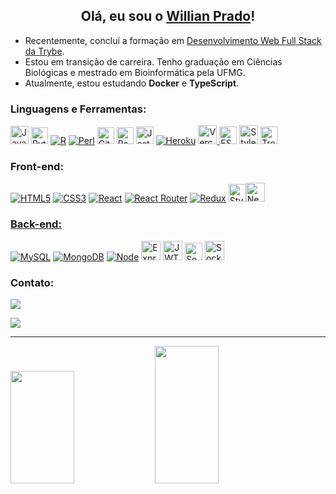 <h2 align="center">Olá, eu sou o <a href="https://www.linkedin.com/in/willian-prado-dev/">Willian Prado</a>!</h2>

- Recentemente, concluí a formação em [Desenvolvimento Web Full Stack da Trybe](https://github.com/willian-prado/trybe-records).
- Estou em transição de carreira. Tenho graduação em Ciências Biológicas e mestrado em Bioinformática pela UFMG.
- Atualmente, estou estudando **Docker** e **TypeScript**.

<h3 align="left">Linguagens e Ferramentas:</h3>

<p align="left">
<a href="https://developer.mozilla.org/en-US/docs/Web/JavaScript"><img src="https://img.shields.io/badge/JavaScript-323330?style=for-the-badge&logo=javascript&logoColor=F7DF1E" title="JavaScript" height="29"/></a>
<a href="https://www.python.org/"><img src="https://img.shields.io/badge/Python-FFD43B?style=for-the-badge&logo=python&logoColor=blue" title="Python" height="27"></a>
<a href="https://www.r-project.org/"><img src="https://img.shields.io/badge/R-276DC3?style=for-the-badge&logo=r&logoColor=white" title="R"></a>
<a href="https://www.perl.org/"><img src="https://img.shields.io/badge/Perl-39457E?style=for-the-badge&logo=perl&logoColor=white" title="Perl"></a>
<a href="https://git-scm.com/"><img src="https://img.shields.io/badge/GIT-E44C30?style=for-the-badge&logo=git&logoColor=white" title="Git" height="27"/></a>
<a href="https://www.gnu.org/savannah-checkouts/gnu/bash/manual/bash.html"><img src="https://img.shields.io/badge/GNU%20Bash-4EAA25?style=for-the-badge&logo=GNU%20Bash&logoColor=white" title="Bash" height="27"/></a>
<a href="https://jestjs.io"><img src="https://img.shields.io/badge/Jest-C21325?style=for-the-badge&logo=jest&logoColor=white" title="Jest" height="28"/></a>
<a href="https://www.heroku.com/"><img src="https://img.shields.io/badge/Heroku-430098?style=for-the-badge&logo=heroku&logoColor=white" title="Heroku"/></a>
<a href="https://vercel.com/"><img src="https://img.shields.io/badge/Vercel-000000?style=for-the-badge&logo=vercel&logoColor=white" title="Vercel" height="30"</a>
<a href="https://eslint.org/"><img src="https://img.shields.io/badge/eslint-3A33D1?style=for-the-badge&logo=eslint&logoColor=white" title="ESLint" height="28"></a>  
<a href="https://stylelint.io/"><img src="https://img.shields.io/badge/stylelint-000?style=for-the-badge&logo=stylelint&logoColor=white" title="Stylelint" height="30"></a>
<a href="https://trello.com/"><img src="https://img.shields.io/badge/Trello-0052CC?style=for-the-badge&logo=trello&logoColor=white" title="Trello" height="28"></a>
</p>

<h3 align="left">Front-end:</h3>

<p align="left">
<a href="https://www.w3.org/html/"><img src="https://img.shields.io/badge/HTML5-E34F26?style=for-the-badge&logo=html5&logoColor=white" title="HTML5"></a>
<a href="https://www.w3schools.com/css/"><img src="https://img.shields.io/badge/CSS3-1572B6?style=for-the-badge&logo=css3&logoColor=white" title="CSS3"/></a>
<a href="https://reactjs.org/"><img src="https://img.shields.io/badge/React-20232A?style=for-the-badge&logo=react&logoColor=61DAFB" title="React"/></a>
<a href="https://reactrouter.com/"><img src="https://img.shields.io/badge/React_Router-CA4245?style=for-the-badge&logo=react-router&logoColor=white" title="React Router"></a>
<a href="https://redux.js.org/"><img src="https://img.shields.io/badge/Redux-593D88?style=for-the-badge&logo=redux&logoColor=white" title="Redux"></a>
<a href="https://styled-components.com/"><img src="https://img.shields.io/badge/styled--components-DB7093?style=for-the-badge&logo=styled-components&logoColor=white" title="Styled Components" height="28></a>
<a href="https://nextjs.org/"><img src="https://img.shields.io/badge/next.js-000000?style=for-the-badge&logo=nextdotjs&logoColor=white" title="NextJS" height="30"</a></p>

<h3 align="left">Back-end:</h3>

<p align="left">
<a href="https://www.mysql.com/"><img src="https://img.shields.io/badge/MySQL-005C84?style=for-the-badge&logo=mysql&logoColor=white" title="MySQL"></a>
<a href="https://www.mongodb.com/"><img src="https://img.shields.io/badge/MongoDB-4EA94B?style=for-the-badge&logo=mongodb&logoColor=white" title="MongoDB"></a>
<a href="https://nodejs.org/en/"><img src="https://img.shields.io/badge/Node.js-339933?style=for-the-badge&logo=nodedotjs&logoColor=white" title="Node"></a>
<a href="https://expressjs.com/"><img src="https://img.shields.io/badge/Express.js-000000?style=for-the-badge&logo=express&logoColor=white" title="Express" height="31"></a>
<a href="https://jwt.io/"><img src="https://img.shields.io/badge/JWT-000000?style=for-the-badge&logo=JSON%20web%20tokens&logoColor=white" title="JWT" height="31"></a>
<a href="https://sequelize.org/"><img src="https://img.shields.io/badge/Sequelize-52B0E7?style=for-the-badge&logo=Sequelize&logoColor=white" title="Sequelize" height="28"></a>
<a href="https://socket.io/"><img src="https://img.shields.io/badge/Socket.io-010101?&style=for-the-badge&logo=Socket.io&logoColor=white" title="Socket.io" height="31"></a>

<h3 align="left">Contato:</h3>

<a href="mailto:this.willprado@gmail.com"><img src="https://img.shields.io/badge/Gmail-D14836?style=for-the-badge&logo=gmail&logoColor=white"></a>

<a href="https://www.linkedin.com/in/willian-prado-dev/"><img src="https://img.shields.io/badge/LinkedIn-0077B5?style=for-the-badge&logo=linkedin&logoColor=white"></a>

---
  
<div>
  <img width="45%" height="180px" src="https://github-readme-stats.vercel.app/api/top-langs?username=willian-prado&show_icons=true&locale=en&layout=compact&theme=dark"/>
  <img width="45%" height="220px"src="https://github-readme-stats.vercel.app/api?username=willian-prado&show_icons=true&locale=en&theme=dark&count_private=true"/>
</div>
